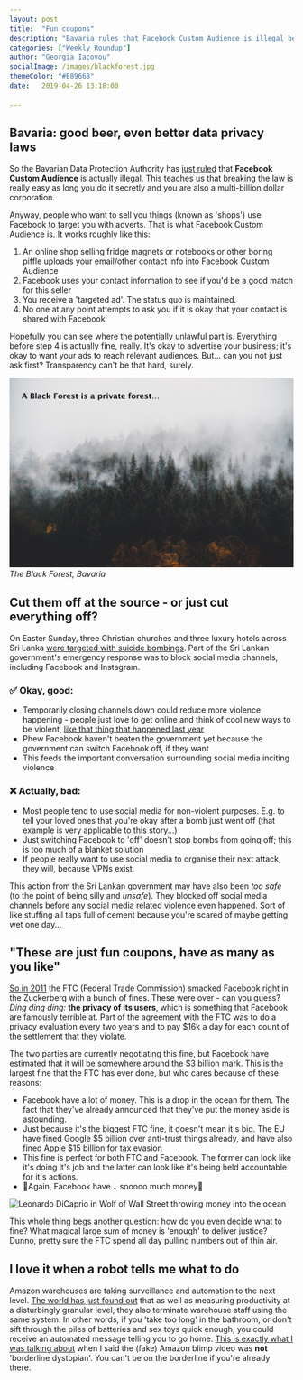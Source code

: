 ```yaml
---
layout: post
title:  "Fun coupons"
description: "Bavaria rules that Facebook Custom Audience is illegal because sharing contact information without consent with third party is"
categories: ["Weekly Roundup"]
author: "Georgia Iacovou"
socialImage: /images/blackforest.jpg
themeColor: "#E89668"
date:   2019-04-26 13:18:00

---
```

## Bavaria: good beer, even better data privacy laws

So the Bavarian Data Protection Authority has [just ruled](https://netzpolitik.org/2019/facebook-custom-audience-illegal-without-explicit-user-consent-bavarian-dpa-rules/) that **Facebook Custom Audience** is actually illegal. This teaches us that breaking the law is really easy as long you do it secretly and you are also a multi-billion dollar corporation. 

Anyway, people who want to sell you things (known as 'shops') use Facebook to target you with adverts. That is what Facebook Custom Audience is. It works roughly like this:

1. An online shop selling fridge magnets or notebooks or other boring piffle uploads your email/other contact info into Facebook Custom Audience
2. Facebook uses your contact information to see if you'd be a good match for this seller
3. You receive a 'targeted ad'. The status quo is maintained.
4. No one at any point attempts to ask you if it is okay that your contact is shared with Facebook

Hopefully you can see where the potentially unlawful part is. Everything before step 4 is actually fine, really. It's okay to advertise your business; it's okay to want your ads to reach relevant audiences. But... can you not just ask first? Transparency can't be that hard, surely.

![The Black Forest in Bavaria](/images/blackforest.jpg)
*The Black Forest, Bavaria*

## Cut them off at the source - or just cut everything off?

On Easter Sunday, three Christian churches and three luxury hotels across Sri Lanka [were targeted with suicide bombings](https://www.theguardian.com/world/sri-lanka-attacks). Part of the Sri Lankan government's emergency response was to block social media channels, including Facebook and Instagram.

### ✅ Okay, good:

- Temporarily closing channels down could reduce more violence happening - people just love to get online and think of cool new ways to be violent, [like that thing that happened last year](https://www.nytimes.com/2018/04/21/world/asia/facebook-sri-lanka-riots.html?module=inline)
- Phew Facebook haven't beaten the government yet because the government can switch Facebook off, if they want
- This feeds the important conversation surrounding social media inciting violence

### ❌ Actually, bad:

- Most people tend to use social media for non-violent purposes. E.g. to tell your loved ones that you're okay after a bomb just went off (that example is very applicable to this story...)
- Just switching Facebook to 'off' doesn't stop bombs from going off; this is too much of a blanket solution
- If people really want to use social media to organise their next attack, they will, because VPNs exist.

This action from the Sri Lankan government may have also been *too* *safe* (to the point of being silly and *unsafe*). They blocked off social media channels before any social media related violence even happened. Sort of like stuffing all taps full of cement because you're scared of maybe getting wet one day...

## "These are just fun coupons, have as many as you like"

[So in 2011](https://blog.metomic.io/main/2019/03/20/How-Facebook-Have-Built-Up-Your-Trust-Over-The-Years.html#2011) the FTC (Federal Trade Commission) smacked Facebook right in the Zuckerberg with a bunch of fines. These were over - can you guess? *Ding ding ding:* **the privacy of its users**, which is something that Facebook are famously terrible at. Part of the agreement with the FTC was to do a privacy evaluation every two years and to pay $16k a day for each count of the settlement that they violate.

The two parties are currently negotiating this fine, but Facebook have estimated that it will be somewhere around the $3 billion mark. This is the largest fine that the FTC has ever done, but who cares because of these reasons:

- Facebook have a lot of money. This is a drop in the ocean for them. The fact that they've already announced that they've put the money aside is astounding.
- Just because it's the biggest FTC fine, it doesn't mean it's big. The EU have fined Google $5 billion over anti-trust things already, and have also fined Apple $15 billion for tax evasion
- This fine is perfect for both FTC and Facebook. The former can look like it's doing it's job and the latter can look like it's being held accountable for it's actions.
- 💸Again, Facebook have... sooooo much money💸

![Leonardo DiCaprio in Wolf of Wall Street throwing money into the ocean](https://media.giphy.com/media/HgRCL6irM8unm/giphy.gif)

This whole thing begs another question: how do you even decide what to fine? What magical large sum of money is 'enough' to deliver justice? Dunno, pretty sure the FTC spend all day pulling numbers out of thin air.

## I love it when a robot tells me what to do

Amazon warehouses are taking surveillance and automation to the next level. [The world has just found out](https://www.businessinsider.com/amazon-system-automatically-fires-warehouse-workers-time-off-task-2019-4?r=US&IR=T) that as well as measuring productivity at a disturbingly granular level, they also terminate warehouse staff using the same system. In other words, if you 'take too long' in the bathroom, or don't sift through the piles of batteries and sex toys quick enough, you could receive an automated message telling you to go home. [This is exactly what I was talking about](https://blog.metomic.io/main/2019/04/05/blimpy-mcblimpface.html) when I said the (fake) Amazon blimp video was **not** 'borderline dystopian'. You can't be on the borderline if you're already there.